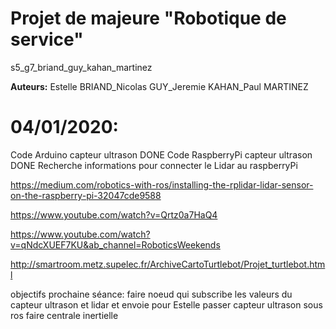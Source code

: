 # Projet de majeure "Robotique de service"
s5_g7_briand_guy_kahan_martinez

**Auteurs:** Estelle BRIAND_Nicolas GUY_Jeremie KAHAN_Paul MARTINEZ

# 04/01/2020:
Code Arduino capteur ultrason DONE
Code RaspberryPi capteur ultrason DONE
Recherche informations pour connecter le Lidar au raspberryPi

https://medium.com/robotics-with-ros/installing-the-rplidar-lidar-sensor-on-the-raspberry-pi-32047cde9588

https://www.youtube.com/watch?v=Qrtz0a7HaQ4

https://www.youtube.com/watch?v=qNdcXUEF7KU&ab_channel=RoboticsWeekends

http://smartroom.metz.supelec.fr/ArchiveCartoTurtlebot/Projet_turtlebot.html

objectifs prochaine séance: faire noeud qui subscribe les valeurs du capteur ultrason et lidar et envoie pour Estelle
                            passer capteur ultrason sous ros 
                            faire centrale inertielle
